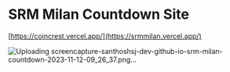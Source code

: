 # SRM Milan Countdown Site

[https://coincrest.vercel.app/](https://srmmilan.vercel.app/)

![Uploading screencapture-santhoshsj-dev-github-io-srm-milan-countdown-2023-11-12-09_26_37.png…]()
